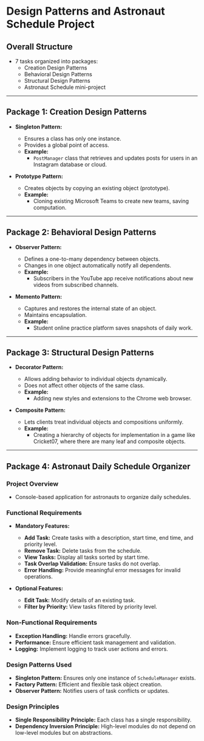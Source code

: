 # Design Patterns and Astronaut Schedule Project

## Overall Structure
- 7 tasks organized into packages:
  - Creation Design Patterns
  - Behavioral Design Patterns
  - Structural Design Patterns
  - Astronaut Schedule mini-project

---

## Package 1: Creation Design Patterns
- **Singleton Pattern:**
  - Ensures a class has only one instance.
  - Provides a global point of access.
  - **Example:** 
    - `PostManager` class that retrieves and updates posts for users in an Instagram database or cloud.
  
- **Prototype Pattern:**
  - Creates objects by copying an existing object (prototype).
  - **Example:** 
    - Cloning existing Microsoft Teams to create new teams, saving computation.

---

## Package 2: Behavioral Design Patterns
- **Observer Pattern:**
  - Defines a one-to-many dependency between objects.
  - Changes in one object automatically notify all dependents.
  - **Example:** 
    - Subscribers in the YouTube app receive notifications about new videos from subscribed channels.

- **Memento Pattern:**
  - Captures and restores the internal state of an object.
  - Maintains encapsulation.
  - **Example:** 
    - Student online practice platform saves snapshots of daily work.

---

## Package 3: Structural Design Patterns
- **Decorator Pattern:**
  - Allows adding behavior to individual objects dynamically.
  - Does not affect other objects of the same class.
  - **Example:** 
    - Adding new styles and extensions to the Chrome web browser.

- **Composite Pattern:**
  - Lets clients treat individual objects and compositions uniformly.
  - **Example:** 
    - Creating a hierarchy of objects for implementation in a game like Cricket07, where there are many leaf and composite objects.

---

## Package 4: Astronaut Daily Schedule Organizer
### Project Overview
- Console-based application for astronauts to organize daily schedules.
  
### Functional Requirements
- **Mandatory Features:**
  - **Add Task:** Create tasks with a description, start time, end time, and priority level.
  - **Remove Task:** Delete tasks from the schedule.
  - **View Tasks:** Display all tasks sorted by start time.
  - **Task Overlap Validation:** Ensure tasks do not overlap.
  - **Error Handling:** Provide meaningful error messages for invalid operations.
    
- **Optional Features:**
  - **Edit Task:** Modify details of an existing task.
  - **Filter by Priority:** View tasks filtered by priority level.

### Non-Functional Requirements
- **Exception Handling:** Handle errors gracefully.
- **Performance:** Ensure efficient task management and validation.
- **Logging:** Implement logging to track user actions and errors.

### Design Patterns Used
- **Singleton Pattern:** Ensures only one instance of `ScheduleManager` exists.
- **Factory Pattern:** Efficient and flexible task object creation.
- **Observer Pattern:** Notifies users of task conflicts or updates.

### Design Principles
- **Single Responsibility Principle:** Each class has a single responsibility.
- **Dependency Inversion Principle:** High-level modules do not depend on low-level modules but on abstractions.
